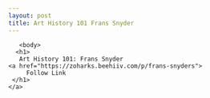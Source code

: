 ```yaml
---
layout: post
title: Art History 101 Frans Snyder
---
```



       <body>
      <h1>
       Art History 101: Frans Snyder
    <a href="https://zoharks.beehiiv.com/p/frans-snyders">
         Follow Link 
     </h1>
    </a>  

  
       
